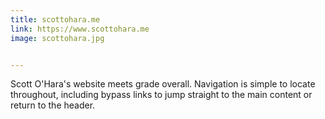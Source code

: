 ```yaml
---
title: scottohara.me
link: https://www.scottohara.me
image: scottohara.jpg


---
```


Scott O'Hara's website meets grade overall. Navigation is simple to locate throughout, including bypass links to jump straight to the main content or return to the header.
